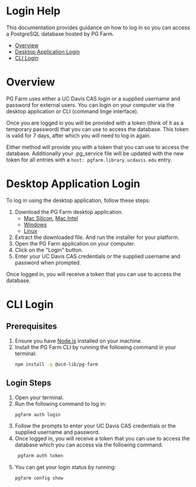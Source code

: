 # Login Help

This documentation provides guidance on how to log in so you can access a PostgreSQL database hosted by PG Farm.


- [Overview](#overview)
- [Desktop Application Login](#desktop-application-login)
- [CLI Login](#cli-login)


# Overview

PG Farm uses either a UC Davis CAS login or a supplied username and password for external users.  You can login on your computer via the desktop application or CLI (command linge interface).

Once you are logged in you will be provided with a token (think of it as a temporary password) that you can use to access the database.  This token is valid for 7 days, after which you will need to log in again.

Either method will provide you with a token that you can use to access the database.  Additionally your .pg_service file will be updated with the new token for all entries with a `host: pgfarm.library.ucdavis.edu` entry.

# Desktop Application Login

To log in using the desktop application, follow these steps:

1. Download the PG Farm desktop application.
    - [Mac Silicon](__BASE__/application/download/macOS-arm64-Build.zip), [Mac Intel](__BASE__/application/download/macos-x64-build.zip)
    - [Windows](__BASE__/application/download/Windows-Build.zip)
    - [Linux](__BASE__/application/download/Linux-Build.zip)
2. Extract the downloaded file. And run the installer for your platform.
3. Open the PG Farm application on your computer.
4. Click on the "Login" button.
5. Enter your UC Davis CAS credentials or the supplied username and password when prompted.

Once logged in, you will receive a token that you can use to access the database.

# CLI Login

## Prerequisites

1. Ensure you have [Node.js](https://nodejs.org/en/download) installed on your machine.
2. Install the PG Farm CLI by running the following command in your terminal:
    ```bash
    npm install -g @ucd-lib/pg-farm
    ```

## Login Steps

1. Open your terminal.
2. Run the following command to log in:
    ```bash
    pgfarm auth login
    ```
3. Follow the prompts to enter your UC Davis CAS credentials or the supplied username and password.
4. Once logged in, you will receive a token that you can use to access the database which you can access via the following command:
   ```bash
    pgfarm auth token
    ```
5. You can get your login status by running:
    ```bash
    pgfarm config show
    ```